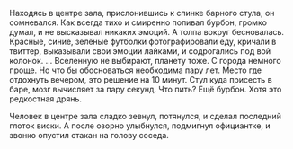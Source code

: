 Находясь в центре зала, прислонившись к спинке барного стула, он сомневался. Как всегда тихо и смиренно попивал бурбон, громко думал, и не высказывал никаких эмоций. А толпа вокруг бесновалась. Красные, синие, зелёные футболки фотографировали еду, кричали в твиттер, выказывали свои эмоции лайками, и содрогались под вой колонок.
... Вселенную не выбирают, планету тоже. С города немного проще. Но что бы обосноваться необходима пару лет. Место где отдохнуть вечером, это решение на 10 минут. Стул куда присесть в баре, мозг вычисляет за пару секунд. Что пить? Ещё бурбон. Хотя это редкостная дрянь. 

Человек в центре зала сладко зевнул, потянулся, и сделал последний глоток виски. А после озорно улыбнулся, подмигнул официантке, и звонко опустил стакан на голову соседа.
